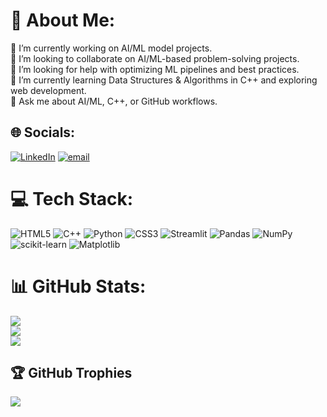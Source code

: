 # 💫 About Me:
🔭 I’m currently working on AI/ML model projects.<br>🤝 I’m looking to collaborate on AI/ML-based problem-solving projects.<br>🧠 I’m looking for help with optimizing ML pipelines and best practices.<br>🌱 I’m currently learning Data Structures & Algorithms in C++ and exploring web development.<br>💬 Ask me about AI/ML, C++, or GitHub workflows.


## 🌐 Socials:
[![LinkedIn](https://img.shields.io/badge/LinkedIn-%230077B5.svg?logo=linkedin&logoColor=white)](https://linkedin.com/in/https://www.linkedin.com/in/roshni-bagga-04a979309/) [![email](https://img.shields.io/badge/Email-D14836?logo=gmail&logoColor=white)](mailto:roshnibagga8606@gmail.com) 

# 💻 Tech Stack:
![HTML5](https://img.shields.io/badge/html5-%23E34F26.svg?style=plastic&logo=html5&logoColor=white) ![C++](https://img.shields.io/badge/c++-%2300599C.svg?style=plastic&logo=c%2B%2B&logoColor=white) ![Python](https://img.shields.io/badge/python-3670A0?style=plastic&logo=python&logoColor=ffdd54) ![CSS3](https://img.shields.io/badge/css3-%231572B6.svg?style=plastic&logo=css3&logoColor=white) ![Streamlit](https://img.shields.io/badge/Streamlit-%23FE4B4B.svg?style=plastic&logo=streamlit&logoColor=white) ![Pandas](https://img.shields.io/badge/pandas-%23150458.svg?style=plastic&logo=pandas&logoColor=white) ![NumPy](https://img.shields.io/badge/numpy-%23013243.svg?style=plastic&logo=numpy&logoColor=white) ![scikit-learn](https://img.shields.io/badge/scikit--learn-%23F7931E.svg?style=plastic&logo=scikit-learn&logoColor=white) ![Matplotlib](https://img.shields.io/badge/Matplotlib-%23ffffff.svg?style=plastic&logo=Matplotlib&logoColor=black)
# 📊 GitHub Stats:
![](https://github-readme-stats.vercel.app/api?username=Roshni866&theme=solarized-light&hide_border=false&include_all_commits=true&count_private=true)<br/>
![](https://nirzak-streak-stats.vercel.app/?user=Roshni866&theme=solarized-light&hide_border=false)<br/>
![](https://github-readme-stats.vercel.app/api/top-langs/?username=Roshni866&theme=solarized-light&hide_border=false&include_all_commits=true&count_private=true&layout=compact)

## 🏆 GitHub Trophies
![](https://github-profile-trophy.vercel.app/?username=Roshni866&theme=vue-dark&no-frame=false&no-bg=false&margin-w=4)

<!-- Proudly created with GPRM ( https://gprm.itsvg.in ) -->
